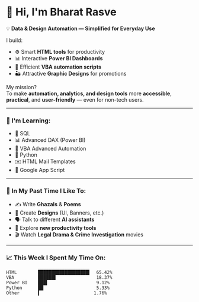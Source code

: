# 👋 Hi, I'm Bharat Rasve

💡 **Data & Design Automation — Simplified for Everyday Use**

I build:
- ⚙️ Smart **HTML tools** for productivity  
- 📊 Interactive **Power BI Dashboards**  
- 🧩 Efficient **VBA automation scripts**
- 🏜 Attractive **Graphic Designs** for promotions

My mission?  
To make **automation, analytics, and design tools** more **accessible**, **practical**, and **user-friendly** — even for non-tech users.

---

### 📘 I'm Learning:

- 📌 SQL  
- 📊 Advanced DAX (Power BI)  
- 🤖 VBA Advanced Automation  
- 🐍 Python  
- ✉️ HTML Mail Templates  
- 🧠 Google App Script

---

### 🎨 In My Past Time I Like To:

- ✍️ Write **Ghazals** & **Poems**  
- 🎨 Create **Designs** (UI, Banners, etc.)  
- 🗣️ Talk to different **AI assistants**  
- 🧰 Explore **new productivity tools**  
- 🎬 Watch **Legal Drama & Crime Investigation** movies

---

### 📈 This Week I Spent My Time On:
```text
HTML        ███████████████████▍  65.42%
VBA         ██████▋               18.37%
Power BI    ███▍                  9.12%
Python      ██                    5.33%
Other       ▍                    1.76%
